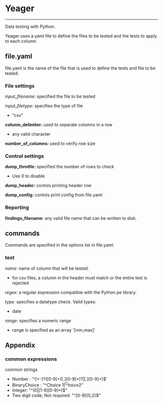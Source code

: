 # Yeager 
-----

Data testing with Python.

Yeager uses a yaml file to define the files to be tested and the tests to apply to each column.

## file.yaml
file.yaml is the name of the file that is used to define the tests and file to be tested.

  ### File settings

*input_filename:* specified the file to be tested

*input_filetype:* specifies the type of file
- "csv"

**column_delimiter:** used to separate columns in a row
- any valid character

**number_of_columns:** used to verify row size

  
### Control settings
**dump_throttle:** specified the number of rows to check
- Use 0 to disable 

**dump_header:** contols printing header row

**dump_config:** contols print config from file.yaml

### Reporting
**findings_filename:** any valid file name that can be written to disk.
  
## commands
 Commands are specified in the options list in file.yaml. 

### test

*name:* name of column that will be tested. 
- for csv files, a column in the header must match or the entire test is rejected

*regex:* a regular expression compatible with the Python pe library.

*type:* specifies a datatype check. Valid types:
- date

*range:* specifies a numeric range 
- range is specified as an array '[min,max]'

  
## Appendix
### common expressions
common strings

- Number : '^[+-]?([0-9]+([.][0-9]*)?|[.][0-9]+)$'
- BinaryChoice : "^Choice 1$|^Choice 2$"
- Integer: "^(0|[1-9][0-9]*)$"
- Two digit code, Not required: "^[0-9]{0,2}$"
